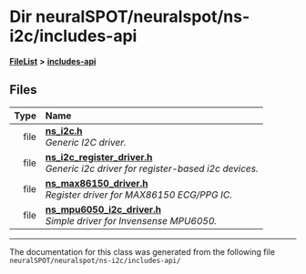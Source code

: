 

# Dir neuralSPOT/neuralspot/ns-i2c/includes-api



[**FileList**](files.md) **>** [**includes-api**](dir_ead24bed0d4d5fb1b23b4266f13c1ec5.md)












## Files

| Type | Name |
| ---: | :--- |
| file | [**ns\_i2c.h**](ns__i2c_8h.md) <br>_Generic I2C driver._  |
| file | [**ns\_i2c\_register\_driver.h**](ns__i2c__register__driver_8h.md) <br>_Generic i2c driver for register-based i2c devices._  |
| file | [**ns\_max86150\_driver.h**](ns__max86150__driver_8h.md) <br>_Register driver for MAX86150 ECG/PPG IC._  |
| file | [**ns\_mpu6050\_i2c\_driver.h**](ns__mpu6050__i2c__driver_8h.md) <br>_Simple driver for Invensense MPU6050._  |



























































------------------------------
The documentation for this class was generated from the following file `neuralSPOT/neuralspot/ns-i2c/includes-api/`

